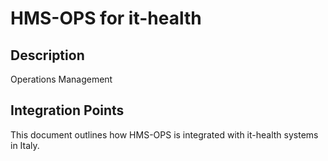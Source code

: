 # HMS-OPS for it-health

## Description

Operations Management

## Integration Points

This document outlines how HMS-OPS is integrated with it-health systems in Italy.
